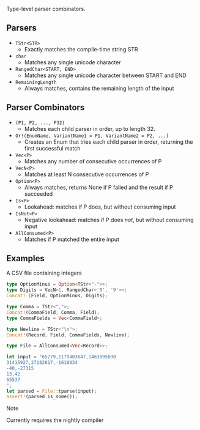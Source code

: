 Type-level parser combinators.

## Parsers
- `TStr<STR>`
  - Exactly matches the compile-time string STR
- `char`
  - Matches any single unicode character
- `RangedChar<START, END>`
  - Matches any single unicode character between START and END
- `RemainingLength`
  - Always matches, contains the remaining length of the input

## Parser Combinators
- `(P1, P2, ..., P32)`
  - Matches each child parser in order, up to length 32.
- `Or!(EnumName, VariantName1 = P1, VariantName2 = P2, ...)`
  - Creates an Enum that tries each child parser in order, returning the first successful match
- `Vec<P>`
  - Matches any number of consecutive occurrences of P
- `VecN<P>`
  - Matches at least N consecutive occurrences of P
- `Option<P>`
  - Always matches, returns None if P failed and the result if P succeeded
- `Is<P>`
  - Lookahead: matches if P does, but without consuming input
- `IsNot<P>`
  - Negative lookahead: matches if P does *not*, but without consuming input
- `AllConsumed<P>`
  - Matches if P matched the entire input

## Examples
A CSV file containing integers
```rust
type OptionMinus = Option<TStr<"-">>;
type Digits = VecN<1, RangedChar<'0', '9'>>;
Concat! {Field, OptionMinus, Digits};

type Comma = TStr<",">;
Concat!(CommaField, Comma, Field);
type CommaFields = Vec<CommaField>;

type Newline = TStr<"\n">;
Concat!(Record, Field, CommaFields, Newline);

type File = AllConsumed<Vec<Record>>;

let input = "65279,1179403647,1463895090
31415927,27182817,-1618034
-40,-27315
13,42
65537
";
let parsed = File::tparse(input);
assert!(parsed.is_some());
```

> [!NOTE]
Currently requires the nightly compiler
